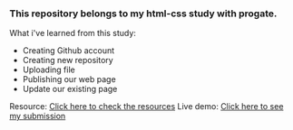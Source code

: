 ### This repository belongs to my html-css study with progate.

What i've learned from this study:
- Creating Github account
- Creating new repository
- Uploading file
- Publishing our web page
- Update our existing page

Resource: [Click here to check the resources](https://progate.com/docs/github-pages)
Live demo: [Click here to see my submission](https://ayidsudirman.github.io/learntocode/)




